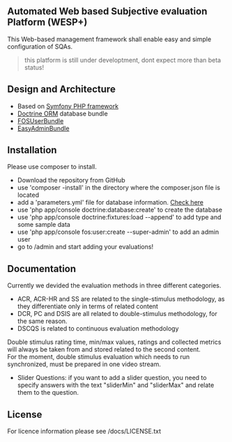 ## Automated Web based Subjective evaluation Platform (WESP+)

This Web-based management framework shall enable easy and simple configuration of SQAs.

> this platform is still under developtment, dont expect more than beta status!

## Design and Architecture

- Based on [Symfony PHP framework](http://symfony.com/)
- [Doctrine ORM](https://github.com/doctrine/DoctrineBundle) database bundle
- [FOSUserBundle](https://github.com/FriendsOfSymfony/FOSUserBundle)
- [EasyAdminBundle](https://github.com/javiereguiluz/EasyAdminBundle)


## Installation

Please use composer to install.

- Download the repository from GitHub
- use 'composer -install' in the directory where the composer.json file is located
- add a 'parameters.yml' file for database information. [Check here](http://symfony.com/doc/current/best_practices/configuration.html)
- use 'php app/console doctrine:database:create' to create the database
- use 'php app/console doctrine:fixtures:load --append' to add type and some sample data
- use 'php app/console fos:user:create --super-admin' to add an admin user
- go to /admin and start adding your evaluations! 

## Documentation

Currently we devided the evaluation methods in three different categories.
- ACR, ACR-HR and SS are related to the single-stimulus methodology, as they differentiate only in terms of related content
- DCR, PC and DSIS are all related to double-stimulus methodology, for the same reason. 
- DSCQS is related to continuous evaluation methodology

Double stimulus rating time, min/max values, ratings and collected metrics will always be taken from and stored related to the second content.  
For the moment, double stimulus evaluation which needs to run synchronized, must be prepared in one video stream.

- Slider Questions: if you want to add a slider question, you need to specify answers with the text "sliderMin" and "sliderMax" and relate them to the question.

## License

For licence information please see /docs/LICENSE.txt
